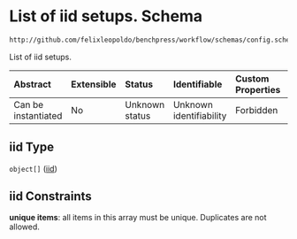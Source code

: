 # List of iid setups. Schema

```txt
http://github.com/felixleopoldo/benchpress/workflow/schemas/config.schema.json#/properties/resources/properties/data/properties/iid
```

List of iid setups.

| Abstract            | Extensible | Status         | Identifiable            | Custom Properties | Additional Properties | Access Restrictions | Defined In                                                        |
| :------------------ | :--------- | :------------- | :---------------------- | :---------------- | :-------------------- | :------------------ | :---------------------------------------------------------------- |
| Can be instantiated | No         | Unknown status | Unknown identifiability | Forbidden         | Allowed               | none                | [config.schema.json\*](config.schema.json "open original schema") |

## iid Type

`object[]` ([iid](config-definitions-iid.md))

## iid Constraints

**unique items**: all items in this array must be unique. Duplicates are not allowed.
